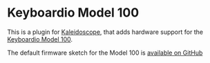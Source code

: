 # Keyboardio Model 100

This is a plugin for [Kaleidoscope][fw], that adds hardware support for
the [Keyboardio Model 100][kbio:model100].

The default firmware sketch for the Model 100 is [available on GitHub][sketch]

 [fw]: https://github.com/keyboardio/Kaleidoscope
 [sketch]: https://github.com/keyboardio/Kaleidoscope/blob/master/examples/Devices/Keyboardio/Model100/Model100.ino
 [kbio:model100]: https://shop.keyboard.io/
